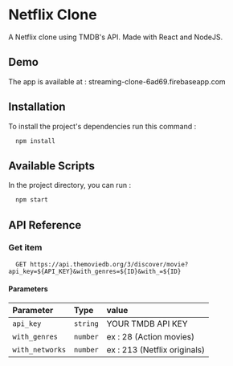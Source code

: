 # Netflix Clone

A Netflix clone using TMDB's API. Made with React and NodeJS.

## Demo

The app is available at : streaming-clone-6ad69.firebaseapp.com

## Installation

To install the project's dependencies run this command :

```bash
  npm install
```

## Available Scripts

In the project directory, you can run :

```bash
  npm start
```

## API Reference

### Get item

```http
  GET https://api.themoviedb.org/3/discover/movie?api_key=${API_KEY}&with_genres=${ID}&with_=${ID}
```

#### Parameters

| Parameter       | Type     | value                        |
| :-------------- | :------- | :--------------------------- |
| `api_key`       | `string` | YOUR TMDB API KEY            |
| `with_genres`   | `number` | ex : 28 (Action movies)      |
| `with_networks` | `number` | ex : 213 (Netflix originals) |
